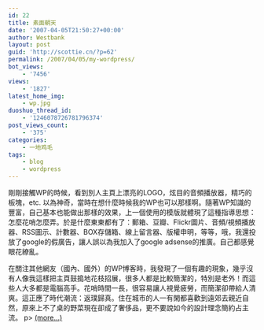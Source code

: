 ```yaml
---
id: 22
title: 素面朝天
date: '2007-04-05T21:50:27+00:00'
author: Westbank
layout: post
guid: 'http://scottie.cn/?p=62'
permalink: /2007/04/05/my-wordpress/
bot_views:
    - '7456'
views:
    - '1827'
latest_home_img:
    - wp.jpg
duoshuo_thread_id:
    - '1246078726781796374'
post_views_count:
    - '375'
categories:
    - 一地鸡毛
tags:
    - blog
    - wordpress
---
```


剛剛接觸WP的時候，看到別人主頁上漂亮的LOGO，炫目的音頻播放器，精巧的板塊，etc. 以為神奇，當時在想什麼時候我的WP也可以那樣啊。隨著WP知識的豐富，自己基本也能做出那樣的效果，上一個使用的模版就體現了這種指導思想：怎麼花哨怎麼弄。於是什麼東東都有了：郵箱、豆瓣、Flickr圖片、音頻/視頻播放器、RSS圖示、計數器、BOX存儲箱、線上留言器、版權申明，等等，哦，我還投放了google的假廣告，讓人誤以為我加入了google adsense的推廣。自己都感覺眼花繚亂。

  
在關注其他網友（國內、國外）的WP博客時，我發現了一個有趣的現象，幾乎沒有人像我這樣把主頁鼓搗地花枝招展，很多人都是比較簡潔的，特別是老外！而這些人大多都是電腦高手。花哨時間一長，很容易讓人視覺疲勞，而簡潔卻帶給人清爽。這正應了時代潮流：返璞歸真。住在城市的人一有閑都喜歡到遠郊去親近自然，原來上不了桌的野菜現在卻成了奢侈品，更不要說如今的設計理念簡約占主流。 p&gt; [<span aria-label="Continue reading 素面朝天">(more…)</span>](http://farbank.net/2007/04/05/my-wordpress/#more-22)